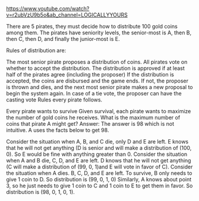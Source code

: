 https://www.youtube.com/watch?v=r2ubVzU9b5o&ab_channel=LOGICALLYYOURS

There are 5 pirates, they must decide how to distribute 100 gold coins among them. The pirates have seniority levels, the senior-most is A, then B, then C, then D, and finally the junior-most is E. 

Rules of distribution are: 

The most senior pirate proposes a distribution of coins.
All pirates vote on whether to accept the distribution.
The distribution is approved if at least half of the pirates agree (including the proposer)
If the distribution is accepted, the coins are disbursed and the game ends.
If not, the proposer is thrown and dies, and the next most senior pirate makes a new proposal to begin the system again.
In case of a tie vote, the proposer can have the casting vote
Rules every pirate follows.

Every pirate wants to survive
Given survival, each pirate wants to maximize the number of gold coins he receives.
What is the maximum number of coins that pirate A might get? 
Answer: 
The answer is 98 which is not intuitive. 
A uses the facts below to get 98. 

Consider the situation when A, B, and C die, only D and E are left. E knows that he will not get anything (D is senior and will make a distribution of (100, 0). So E would be fine with anything greater than 0.
Consider the situation when A and B die, C, D, and E are left. D knows that he will not get anything (C will make a distribution of (99, 0, 1)and E will vote in favor of C).
Consider the situation when A dies. B, C, D, and E are left. To survive, B only needs to give 1 coin to D. So distribution is (99, 0, 1, 0)
Similarly, A knows about point 3, so he just needs to give 1 coin to C and 1 coin to E to get them in favor. So distribution is (98, 0, 1, 0, 1).
